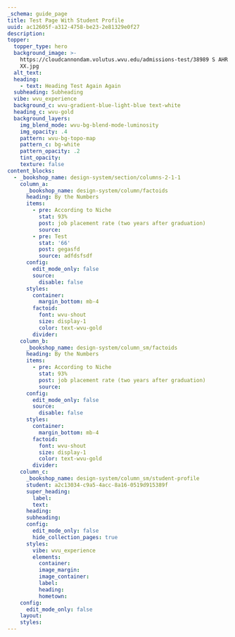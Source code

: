 ```yaml
---
_schema: guide_page
title: Test Page With Student Profile
uuid: ac12605f-a312-4758-be23-2e81329e0f27
description:
topper:
  topper_type: hero
  background_image: >-
    https://cloudcannondam.volutus.wvu.edu/admissions-test/38989 S AHR 0372
    XX.jpg
  alt_text:
  heading:
    - text: Heading Test Again Again
  subheading: Subheading
  vibe: wvu_experience
  background_c: wvu-gradient-blue-light-blue text-white
  heading_c: wvu-gold
  background_layers:
    img_blend_mode: wvu-bg-blend-mode-luminosity
    img_opacity: .4
    pattern: wvu-bg-topo-map
    pattern_c: bg-white
    pattern_opacity: .2
    tint_opacity:
    texture: false
content_blocks:
  - _bookshop_name: design-system/section/columns-2-1-1
    column_a:
      _bookshop_name: design-system/column/factoids
      heading: By the Numbers
      items:
        - pre: According to Niche
          stat: 93%
          post: job placement rate (two years after graduation)
          source:
        - pre: Test
          stat: '66'
          post: gegasfd
          source: adfdsfsdf
      config:
        edit_mode_only: false
        source:
          disable: false
      styles:
        container:
          margin_bottom: mb-4
        factoid:
          font: wvu-shout
          size: display-1
          color: text-wvu-gold
        divider:
    column_b:
      _bookshop_name: design-system/column_sm/factoids
      heading: By the Numbers
      items:
        - pre: According to Niche
          stat: 93%
          post: job placement rate (two years after graduation)
          source:
      config:
        edit_mode_only: false
        source:
          disable: false
      styles:
        container:
          margin_bottom: mb-4
        factoid:
          font: wvu-shout
          size: display-1
          color: text-wvu-gold
        divider:
    column_c:
      _bookshop_name: design-system/column_sm/student-profile
      student: a2c13034-c9a5-4acc-8a16-0519d915389f
      super_heading:
        label:
        text:
      heading:
      subheading:
      config:
        edit_mode_only: false
        hide_collection_pages: true
      styles:
        vibe: wvu_experience
        elements:
          container:
          image_margin:
          image_container:
          label:
          heading:
          hometown:
    config:
      edit_mode_only: false
    layout:
    styles:
---
```

